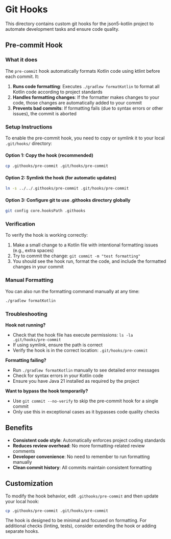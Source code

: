 # Git Hooks

This directory contains custom git hooks for the json5-kotlin project to automate development tasks and ensure code quality.

## Pre-commit Hook

### What it does

The `pre-commit` hook automatically formats Kotlin code using ktlint before each commit. It:

1. **Runs code formatting**: Executes `./gradlew formatKotlin` to format all Kotlin code according to project standards
2. **Handles formatting changes**: If the formatter makes changes to your code, those changes are automatically added to your commit
3. **Prevents bad commits**: If formatting fails (due to syntax errors or other issues), the commit is aborted

### Setup Instructions

To enable the pre-commit hook, you need to copy or symlink it to your local `.git/hooks/` directory:

#### Option 1: Copy the hook (recommended)
```bash
cp .githooks/pre-commit .git/hooks/pre-commit
```

#### Option 2: Symlink the hook (for automatic updates)
```bash
ln -s ../../.githooks/pre-commit .git/hooks/pre-commit
```

#### Option 3: Configure git to use .githooks directory globally
```bash
git config core.hooksPath .githooks
```

### Verification

To verify the hook is working correctly:

1. Make a small change to a Kotlin file with intentional formatting issues (e.g., extra spaces)
2. Try to commit the change: `git commit -m "test formatting"`
3. You should see the hook run, format the code, and include the formatted changes in your commit

### Manual Formatting

You can also run the formatting command manually at any time:

```bash
./gradlew formatKotlin
```

### Troubleshooting

**Hook not running?**
- Check that the hook file has execute permissions: `ls -la .git/hooks/pre-commit`
- If using symlink, ensure the path is correct
- Verify the hook is in the correct location: `.git/hooks/pre-commit`

**Formatting failing?**
- Run `./gradlew formatKotlin` manually to see detailed error messages
- Check for syntax errors in your Kotlin code
- Ensure you have Java 21 installed as required by the project

**Want to bypass the hook temporarily?**
- Use `git commit --no-verify` to skip the pre-commit hook for a single commit
- Only use this in exceptional cases as it bypasses code quality checks

## Benefits

- **Consistent code style**: Automatically enforces project coding standards
- **Reduces review overhead**: No more formatting-related review comments
- **Developer convenience**: No need to remember to run formatting manually
- **Clean commit history**: All commits maintain consistent formatting

## Customization

To modify the hook behavior, edit `.githooks/pre-commit` and then update your local hook:

```bash
cp .githooks/pre-commit .git/hooks/pre-commit
```

The hook is designed to be minimal and focused on formatting. For additional checks (linting, tests), consider extending the hook or adding separate hooks.